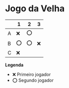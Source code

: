 # Jogo da Velha

|   | 1 | 2 | 3 |
|---|---|---|---|
| A |❌|⭕   |   |
| B |⭕|⭕|❌ |
| C |❌|   |   |

**Legenda**

- ❌ Primeiro jogador 
- ⭕ Segundo jogador